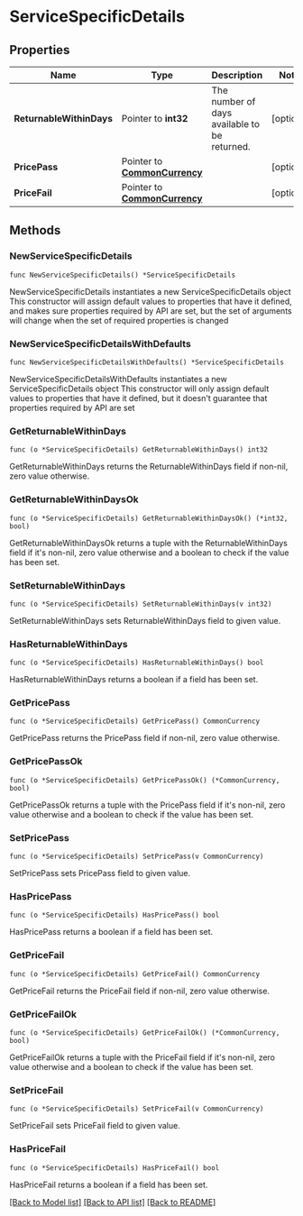 # ServiceSpecificDetails

## Properties

Name | Type | Description | Notes
------------ | ------------- | ------------- | -------------
**ReturnableWithinDays** | Pointer to **int32** | The number of days available to be returned. | [optional] 
**PricePass** | Pointer to [**CommonCurrency**](CommonCurrency.md) |  | [optional] 
**PriceFail** | Pointer to [**CommonCurrency**](CommonCurrency.md) |  | [optional] 

## Methods

### NewServiceSpecificDetails

`func NewServiceSpecificDetails() *ServiceSpecificDetails`

NewServiceSpecificDetails instantiates a new ServiceSpecificDetails object
This constructor will assign default values to properties that have it defined,
and makes sure properties required by API are set, but the set of arguments
will change when the set of required properties is changed

### NewServiceSpecificDetailsWithDefaults

`func NewServiceSpecificDetailsWithDefaults() *ServiceSpecificDetails`

NewServiceSpecificDetailsWithDefaults instantiates a new ServiceSpecificDetails object
This constructor will only assign default values to properties that have it defined,
but it doesn't guarantee that properties required by API are set

### GetReturnableWithinDays

`func (o *ServiceSpecificDetails) GetReturnableWithinDays() int32`

GetReturnableWithinDays returns the ReturnableWithinDays field if non-nil, zero value otherwise.

### GetReturnableWithinDaysOk

`func (o *ServiceSpecificDetails) GetReturnableWithinDaysOk() (*int32, bool)`

GetReturnableWithinDaysOk returns a tuple with the ReturnableWithinDays field if it's non-nil, zero value otherwise
and a boolean to check if the value has been set.

### SetReturnableWithinDays

`func (o *ServiceSpecificDetails) SetReturnableWithinDays(v int32)`

SetReturnableWithinDays sets ReturnableWithinDays field to given value.

### HasReturnableWithinDays

`func (o *ServiceSpecificDetails) HasReturnableWithinDays() bool`

HasReturnableWithinDays returns a boolean if a field has been set.

### GetPricePass

`func (o *ServiceSpecificDetails) GetPricePass() CommonCurrency`

GetPricePass returns the PricePass field if non-nil, zero value otherwise.

### GetPricePassOk

`func (o *ServiceSpecificDetails) GetPricePassOk() (*CommonCurrency, bool)`

GetPricePassOk returns a tuple with the PricePass field if it's non-nil, zero value otherwise
and a boolean to check if the value has been set.

### SetPricePass

`func (o *ServiceSpecificDetails) SetPricePass(v CommonCurrency)`

SetPricePass sets PricePass field to given value.

### HasPricePass

`func (o *ServiceSpecificDetails) HasPricePass() bool`

HasPricePass returns a boolean if a field has been set.

### GetPriceFail

`func (o *ServiceSpecificDetails) GetPriceFail() CommonCurrency`

GetPriceFail returns the PriceFail field if non-nil, zero value otherwise.

### GetPriceFailOk

`func (o *ServiceSpecificDetails) GetPriceFailOk() (*CommonCurrency, bool)`

GetPriceFailOk returns a tuple with the PriceFail field if it's non-nil, zero value otherwise
and a boolean to check if the value has been set.

### SetPriceFail

`func (o *ServiceSpecificDetails) SetPriceFail(v CommonCurrency)`

SetPriceFail sets PriceFail field to given value.

### HasPriceFail

`func (o *ServiceSpecificDetails) HasPriceFail() bool`

HasPriceFail returns a boolean if a field has been set.


[[Back to Model list]](../README.md#documentation-for-models) [[Back to API list]](../README.md#documentation-for-api-endpoints) [[Back to README]](../README.md)


